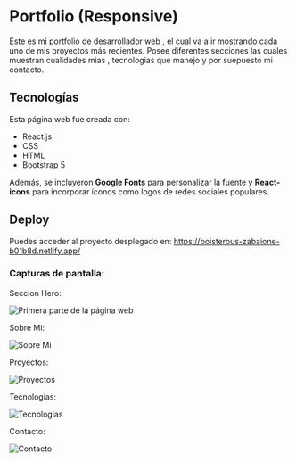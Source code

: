 # Portfolio (Responsive)

Este es mi portfolio de desarrollador web , el cual va a ir mostrando cada uno de mis proyectos más recientes.
Posee diferentes secciones las cuales muestran cualidades mias , tecnologias que manejo y por suepuesto mi contacto.

## Tecnologías

Esta página web fue creada con:

* React.js
* CSS
* HTML
* Bootstrap 5

Además, se incluyeron **Google Fonts** para personalizar la fuente y **React-icons** para incorporar íconos como logos de redes sociales populares. 

## Deploy

Puedes acceder al proyecto desplegado en: https://boisterous-zabaione-b01b8d.netlify.app/

### Capturas de pantalla:

Seccion Hero:

![Primera parte de la página web](assets/readme/Hero-captura.png)

Sobre Mi:

![Sobre Mi](assets/readme/SobreMi-captura.png)

Proyectos:

![Proyectos](assets/readme/Proyectos-captura.png)

Tecnologias:

![Tecnologias](assets/readme/Tecnologias-captura.png)

Contacto:

![Contacto](assets/readme/Contacto-captura.png)